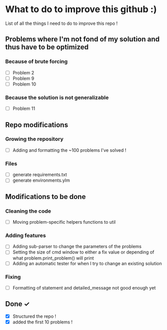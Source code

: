 # What to do to improve this github :)

List of all the things I need to do to improve this repo !

## Problems where I'm not fond of my solution and thus have to be optimized
### Because of brute forcing
- [ ] Problem 2
- [ ] Problem 9
- [ ] Problem 10

### Because the solution is not generalizable
- [ ] Problem 11

## Repo modifications
### Growing the repository
- [ ] Adding and formatting the ~100 problems I've solved !

### Files
- [ ] generate requirements.txt
- [ ] generate environments.ylm

## Modifications to be done

### Cleaning the code
- [ ] Moving problem-specific helpers functions to util

### Adding features
- [ ] Adding sub-parser to change the parameters of the problems
- [ ] Setting the size of cmd window to either a fix value or depending of what problem.print_problem() will print
- [ ] Adding an automatic tester for when I try to change an existing solution

### Fixing
- [ ] Formatting of statement and detailed_message not good enough yet


## Done ✓

- [x] Structured the repo !
- [x] added the first 10 problems !
